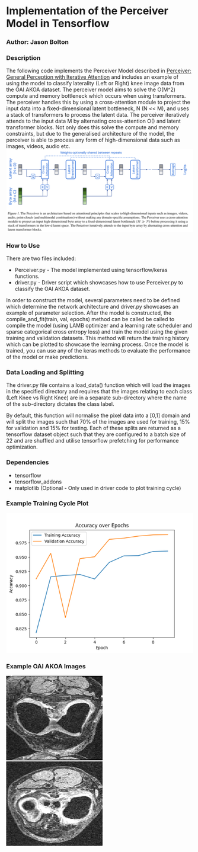 # Implementation of the Perceiver Model in Tensorflow
### Author: Jason Bolton
### Description
The following code implements the Perceiver Model described in [Perceiver: General Perception with Iterative Attention](https://arxiv.org/abs/2103.03206)
and includes an example of using the model to classify laterality (Left or Right) knee image data from the OAI AKOA dataset. The perceiver model 
aims to solve the O(M^2) compute and memory bottleneck which occurs when using transformers. The perceiver handles this by using
a cross-attention module to project the input data into a fixed-dimensional latent bottleneck, N (N << M), and uses a stack of transformers
to process the latent data. The perceiver iteratively attends to the input data M by alternating cross-attention O() and latent 
transformer blocks. Not only does this solve the compute and memory constraints, but due to the generalised
architecture of the model, the perceiver is able to process any form of high-dimensional data such as images, videos, audio etc.
![Perceiver Architecture](perceiver_architecture.png)

### How to Use
There are two files included: <br>
* Perceiver.py - The model implemented using tensorflow/keras functions. <br>
* driver.py - Driver script which showcases how to use Perceiver.py to classify the OAI AKOA dataset. <br>

In order to construct the model, several parameters need to be defined which determine the network architecture and driver.py
showcases an example of parameter selection. After the model is constructed, the compile_and_fit(train, val, epochs) method can be called
be called to compile the model (using LAMB optimizer and a learning rate scheduler and sparse categorical cross entropy
loss) and train the model using the given training and validation datasets. This method will return the training history which
can be plotted to showcase the learning process. Once the model is trained, you can use any of the keras methods to evaluate
the performance of the model or make predictions.

### Data Loading and Splitting
The driver.py file contains a load_data() function which will load the images in the specified directory and 
requires that the images relating to each class (Left Knee vs Right Knee) are in a separate sub-directory where the 
name of the sub-directory dictates the class label. 

By default, this function will normalise the pixel data into a [0,1] domain and will split the images such that 
70% of the images are used for training, 15% for validation and 15% for testing. Each of these splits are 
returned as a tensorflow dataset object such that they are configured to a batch size of 22 and are shuffled and utilise
tensorflow prefetching for performance optimization.

### Dependencies
* tensorflow 
* tensorflow_addons
* matplotlib (Optional - Only used in driver code to plot training cycle)

### Example Training Cycle Plot
![Example Training Cycle Plot](training_plot.png)

### Example OAI AKOA Images
![Example Knee Image](Example_Image.png)
![Example Knee Image](Example_Image2.png)